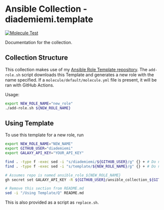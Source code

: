 # Ansible Collection - diademiemi.template

[![Molecule Test](https://github.com/diademiemi/ansible_collection_diademiemi.template/actions/workflows/molecule.yml/badge.svg)](https://github.com/diademiemi/ansible_collection_diademiemi.template/actions/workflows/molecule.yml)

Documentation for the collection.

Collection Structure
--------------

This collection makes use of my [Ansible Role Template repository](https://github.com/diademiemi/ansible_role_%74emplate.git).  The `add-role.sh` script downloads this Template and generates a new role with the name specified. If a `molecule/default/molecule.yml` file is present, it will be ran with GitHub Actions.  
<!-- I use %74 here to encode to a "t" so it doesnt get recursively replaced. The .git causes a redirect so you end up at the right URL :)-->

Usage:
```bash
export NEW_ROLE_NAME="new_role"
./add-role.sh ${NEW_ROLE_NAME}
```

Using Template
--------------
To use this template for a new role, run
```bash
export NEW_ROLE_NAME="NEW_NAME"
export GITHUB_USER="diademiemi"
export GALAXY_API_KEY="YOUR_API_KEY"

find . -type f -exec sed -i "s/diademiemi/${GITHUB_USER}/g" {} + # Do not run this more than once
find . -type f -exec sed -i "s/template/${NEW_ROLE_NAME}/g" {} + # Do not run this more than once

# Assumes repo is named ansible_role_${NEW_ROLE_NAME}
gh secret set GALAXY_API_KEY -R ${GITHUB_USER}/ansible_collection_${GITHUB_USER}.${NEW_COLLECTION_NAME} -a actions -b ${GALAXY_API_KEY}

# Remove this section from README.md
sed -i "/Using Template/Q" README.md
```

This is also provided as a script as `replace.sh`.  
